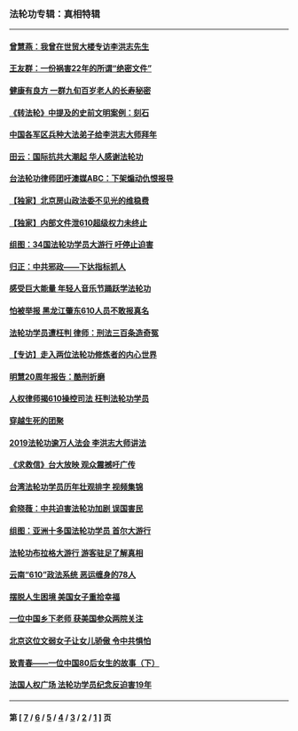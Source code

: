 ### 法轮功专辑：真相特辑
---
#### [曾慧燕：我曾在世贸大楼专访李洪志先生](../../pages/nf4389/n12898729.md?08270430) 
#### [王友群：一份祸害22年的所谓“绝密文件”](../../pages/nf4389/n12871750.md?08270430) 
#### [健康有良方 一群九旬百岁老人的长寿秘密](../../pages/nf4389/n12847475.md?08270430) 
#### [《转法轮》中提及的史前文明案例：刻石](../../pages/nf4389/n12758577.md?08270430) 
#### [中国各军区兵种大法弟子给李洪志大师拜年](../../pages/nf4389/n12750047.md?08270430) 
#### [田云：国际抗共大潮起 华人感谢法轮功](../../pages/nf4389/n12357708.md?08270430) 
#### [台法轮功律师团吁澳媒ABC：下架煽动仇恨报导](../../pages/nf4389/n12279917.md?08270430) 
#### [【独家】北京房山政法委不见光的维稳费](../../pages/nf4389/n12031979.md?08270430) 
#### [【独家】内部文件泄610超级权力未终止](../../pages/nf4389/n12023895.md?08270430) 
#### [组图：34国法轮功学员大游行 吁停止迫害](../../pages/nf4389/n11492658.md?08270430) 
#### [归正：中共邪政——下达指标抓人](../../pages/nf4389/n11474770.md?08270430) 
#### [感受巨大能量 年轻人音乐节踊跃学法轮功](../../pages/nf4389/n11441981.md?08270430) 
#### [怕被举报 黑龙江肇东610人员不敢报真名](../../pages/nf4389/n11436499.md?08270430) 
#### [法轮功学员遭枉判 律师：刑法三百条造奇冤](../../pages/nf4389/n11433943.md?08270430) 
#### [【专访】走入两位法轮功修炼者的内心世界](../../pages/nf4389/n11415623.md?08270430) 
#### [明慧20周年报告：酷刑折磨](../../pages/nf4389/n11387954.md?08270430) 
#### [人权律师揭610操控司法 枉判法轮功学员](../../pages/nf4389/n11313370.md?08270430) 
#### [穿越生死的团聚](../../pages/nf4389/n11258922.md?08270430) 
#### [2019法轮功逾万人法会 李洪志大师讲法](../../pages/nf4389/n11265303.md?08270430) 
#### [《求救信》台大放映 观众震撼吁广传](../../pages/nf4389/n10922251.md?08270430) 
#### [台湾法轮功学员历年壮观排字 视频集锦](../../pages/nf4389/n10878789.md?08270430) 
#### [俞晓薇：中共迫害法轮功加剧 误国害民](../../pages/nf4389/n10859260.md?08270430) 
#### [组图：亚洲十多国法轮功学员 首尔大游行](../../pages/nf4389/n10781149.md?08270430) 
#### [法轮功布拉格大游行 游客驻足了解真相](../../pages/nf4389/n10749360.md?08270430) 
#### [云南“610”政法系统 恶运缠身的78人](../../pages/nf4389/n10747534.md?08270430) 
#### [摆脱人生困境 美国女子重拾幸福](../../pages/nf4389/n10688678.md?08270430) 
#### [一位中国乡下老师 获美国参众两院关注](../../pages/nf4389/n10683927.md?08270430) 
#### [北京这位文弱女子让女儿骄傲 令中共惧怕](../../pages/nf4389/n10668341.md?08270430) 
#### [致青春——一位中国80后女生的故事（下）](../../pages/nf4389/n10642721.md?08270430) 
#### [法国人权广场 法轮功学员纪念反迫害19年](../../pages/nf4389/n10586601.md?08270430) 

---
#### 第 [ [7](./7.md?08270430) / [6](./6.md?08270430) / [5](./5.md?08270430) / [4](./4.md?08270430) / [3](./3.md?08270430) / [2](./2.md?08270430) / [1](./1.md?08270430) ] 页
